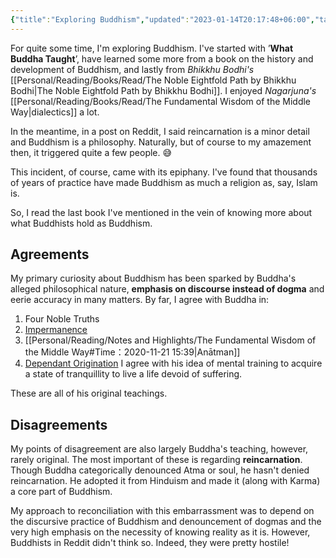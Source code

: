 ```yaml
---
{"title":"Exploring Buddhism","updated":"2023-01-14T20:17:48+06:00","tags":["buddhism","philosophy"],"created":"2021-08-30T20:24:08+06:00","dg-publish":true,"maturity":2,"permalink":"/personal/musings/exploring-buddhism/","dgPassFrontmatter":true,"noteIcon":2}
---
```


For quite some time, I'm exploring Buddhism. I've started with ’**What Buddha Taught**’, have learned some more from a book on the history and development of Buddhism, and lastly from *Bhikkhu Bodhi's* [[Personal/Reading/Books/Read/The Noble Eightfold Path by Bhikkhu Bodhi\|The Noble Eightfold Path by Bhikkhu Bodhi]]. I enjoyed *Nagarjuna's* [[Personal/Reading/Books/Read/The Fundamental Wisdom of the Middle Way\|dialectics]] a lot.

In the meantime, in a post on Reddit, I said reincarnation is a minor detail and Buddhism is a philosophy. Naturally, but of course to my amazement then, it triggered quite a few people. 😅

This incident, of course, came with its epiphany. I've found that thousands of years of practice have made Buddhism as much a religion as, say, Islam is.

So, I read the last book I've mentioned in the vein of knowing more about what Buddhists hold as Buddhism.

## Agreements
My primary curiosity about Buddhism has been sparked by Buddha's alleged philosophical nature, **emphasis on discourse instead of dogma** and eerie accuracy in many matters. By far, I agree with Buddha in:
  1. Four Noble Truths
  2. [Impermanence](https://en.wikipedia.org/wiki/Impermanence)
  3. [[Personal/Reading/Notes and Highlights/The Fundamental Wisdom of the Middle Way#Time：2020-11-21 15:39\|Anātman]]
  4. [Dependant Origination](https://en.wikipedia.org/wiki/Pratītyasamutpāda)
I agree with his idea of mental training to acquire a state of tranquillity to live a life devoid of suffering.

These are all of his original teachings.

## Disagreements
My points of disagreement are also largely Buddha's teaching, however, rarely original. The most important of these is regarding **reincarnation**. Though Buddha categorically denounced Atma or soul, he hasn't denied reincarnation. He adopted it from Hinduism and made it (along with Karma) a core part of Buddhism.

My approach to reconciliation with this embarrassment was to depend on the discursive practice of Buddhism and denouncement of dogmas and the very high emphasis on the necessity of knowing reality as it is. However, Buddhists in Reddit didn't think so. Indeed, they were pretty hostile!